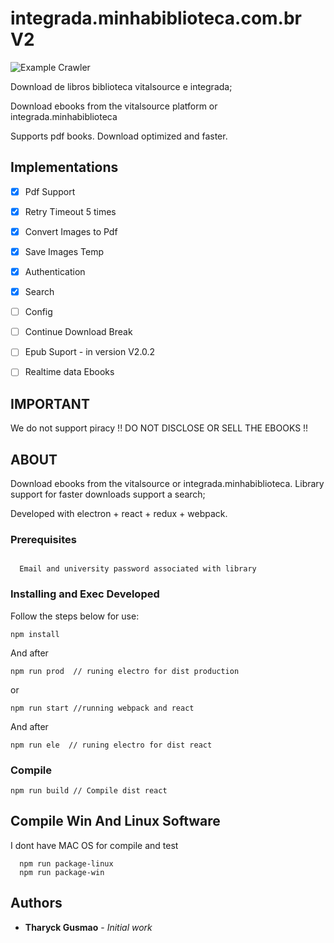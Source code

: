 # integrada.minhabiblioteca.com.br V2

![Example Crawler](https://github.com/tharyckgusmao/integrada.minhabiblioteca.com.br/blob/master/images/runApp.png)

Download de libros biblioteca vitalsource e integrada;

Download ebooks from the vitalsource platform or integrada.minhabiblioteca

Supports pdf books.
Download optimized and faster.

## Implementations

- [x] Pdf Support
- [x] Retry Timeout 5 times
- [x] Convert Images to Pdf
- [x] Save Images Temp
- [x] Authentication
- [x] Search
- [ ] Config
- [ ] Continue Download Break
- [ ] Epub Suport - in version V2.0.2
- [ ] Realtime data Ebooks




## IMPORTANT

We do not support piracy !! DO NOT DISCLOSE OR SELL THE EBOOKS !!

## ABOUT


Download ebooks from the vitalsource or integrada.minhabiblioteca. Library support for faster downloads support a search;

Developed with electron + react + redux + webpack.


### Prerequisites

```

  Email and university password associated with library

```

### Installing and Exec Developed

Follow the steps below for use:


```
npm install
```

And after


```
npm run prod  // runing electro for dist production
```

or


```
npm run start //running webpack and react

```
And after

```
npm run ele  // runing electro for dist react
```


### Compile

```
npm run build // Compile dist react
```

## Compile Win And Linux Software

  I dont have MAC OS for compile and test

```
  npm run package-linux
  npm run package-win

```





## Authors

* **Tharyck Gusmao** - *Initial work*
